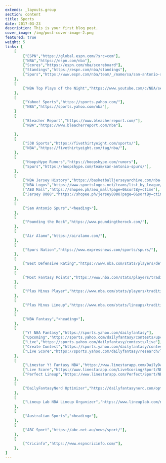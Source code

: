 ```yaml
---
extends: _layouts.group
section: content
title: Sports
date: 2017-03-23
description: This is your first blog post.
cover_image: /img/post-cover-image-2.png
featured: true
weight: 5
links: [
    [
        ["ESPN","https://global.espn.com/?src=com"],
        ["NBA","https://espn.com/nba"],
        ["Scores","https://espn.com/nba/scoreboard"],
        ["Standings","https://espn.com/nba/standings"],
        ["Spurs","https://www.espn.com/nba/team/_/name/sa/san-antonio-spurs"],
    ],
    [
        ["NBA Top Plays of the Night","https://www.youtube.com/c/NBA/search?query=NBA+Top+10+Plays+Of+The+Night"],
    ],
    [
        ["Yahoo! Sports","https://sports.yahoo.com/"],
        ["NBA","https://sports.yahoo.com/nba"],
    ]
    [
        ["Bleacher Report","https://www.bleacherreport.com/"],
        ["NBA","https://www.bleacherreport.com/nba"],

    ],
    [
        ["538 Sports","https://fivethirtyeight.com/sports/"],
        ["NBA","https://fivethirtyeight.com/tag/nba/"],
    ],
    [
        ["HoopsHype Rumors","https://hoopshype.com/rumors"],
        ["Spurs","https://hoopshype.com/team/san-antonio-spurs/"],
    ],
    [
        ["NBA Jersey History","https://basketballjerseyarchive.com/nba-jerseys/"],
        ["NBA Logos","https://www.sportslogos.net/teams/list_by_league/6/National_Basketball_Association/NBA/logos/"],
        ["AEU Mall","https://shopee.ph/aeu_mall?page=0&sortBy=ctime"],
        ["Jersey 8888","https://shopee.ph/jersey8888?page=0&sortBy=ctime"],
    ],
    [
        ["San Antonio Spurs","<heading>"],
    ],
    [
        ["Pounding the Rock","https://www.poundingtherock.com/"],
    ],
    [
        ["Air Alamo","https://airalamo.com/"],
    ],
    [
        ["Spurs Nation","https://www.expressnews.com/sports/spurs/"],
    ],
    [
        ["Best Defensive Rating","https://www.nba.com/stats/players/defense/?sort=DEF_RATING&dir=-1&Season=2022-23&SeasonType=Regular%20Season&Outcome=W&TeamID=1610612759&CF=MIN*GE*15"],
    ],
    [
        ["Most Fantasy Points","https://www.nba.com/stats/players/traditional/?sort=NBA_FANTASY_PTS&dir=-1&Season=2022-23&SeasonType=Regular%20Season&TeamID=1610612759&CF=MIN*GE*15"],
    ],
    [
        ["Plus Minus Player","https://www.nba.com/stats/players/traditional/?sort=PLUS_MINUS&dir=-1&Season=2022-23&SeasonType=Regular%20Season&TeamID=1610612759&CF=MIN*GE*15"]
    ],
    [
        ["Plus Minus Lineup","https://www.nba.com/stats/lineups/traditional/?sort=PLUS_MINUS&dir=1&Season=2022-23&SeasonType=Regular%20Season&PerMode=Totals&TeamID=1610612759"]
    ],
    [
        ["NBA Fantasy","<heading>"],
    ],
    [
        ["Y! NBA Fantasy","https://sports.yahoo.com/dailyfantasy"],
        ["Upcoming","https://sports.yahoo.com/dailyfantasy/contests/upcoming"],
        ["Live","https://sports.yahoo.com/dailyfantasy/contests/live"],
        ["Create Contest","https://sports.yahoo.com/dailyfantasy/contest/create"],
        ["Live Score","https://sports.yahoo.com/dailyfantasy/research/live"],
    ],
    [
        ["Linestar Y! Fantasy NBA","https://www.linestarapp.com/DailyDashboard/Sport/NBA/Site/Yahoo"],
        ["Live Score","https://www.linestarapp.com/LiveScoring/Sport/NBA/Site/Yahoo"],
        ["Perfect Lineup","https://www.linestarapp.com/Perfect/Sport/NBA/Site/Yahoo"],
    ],
    [
        ["DailyFantasyNerd Optimizer","https://dailyfantasynerd.com/optimizer/yahoo/nba"],
    ],
    [
        ["Lineup Lab NBA Lineup Organizer","https://www.lineuplab.com/nba-lineup-optimizer"],
    ],
    [
        ["Australian Sports","<heading>"],
    ],
    [
        ["ABC Sport","https://abc.net.au/news/sport/"],
    ],
    [
        ["Cricinfo","https://www.espncricinfo.com/"],
    ],
]
---
```

